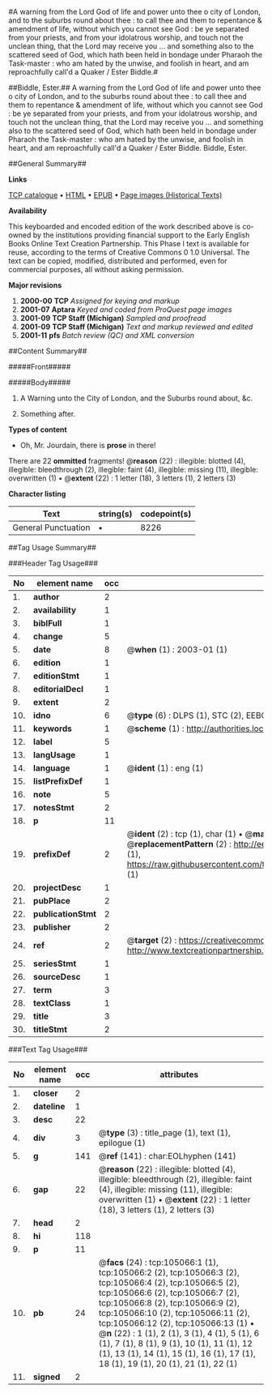 #A warning from the Lord God of life and power unto thee o city of London, and to the suburbs round about thee : to call thee and them to repentance & amendment of life, without which you cannot see God : be ye separated from your priests, and from your idolatrous worship, and touch not the unclean thing, that the Lord may receive you ... and something also to the scattered seed of God, which hath been held in bondage under Pharaoh the Task-master : who am hated by the unwise, and foolish in heart, and am reproachfully call'd a Quaker / Ester Biddle.#

##Biddle, Ester.##
A warning from the Lord God of life and power unto thee o city of London, and to the suburbs round about thee : to call thee and them to repentance & amendment of life, without which you cannot see God : be ye separated from your priests, and from your idolatrous worship, and touch not the unclean thing, that the Lord may receive you ... and something also to the scattered seed of God, which hath been held in bondage under Pharaoh the Task-master : who am hated by the unwise, and foolish in heart, and am reproachfully call'd a Quaker / Ester Biddle.
Biddle, Ester.

##General Summary##

**Links**

[TCP catalogue](http://www.ota.ox.ac.uk/tcp/)  • 
[HTML](http://tei.it.ox.ac.uk/tcp/Texts-HTML/free/A28/A28134.html)  • 
[EPUB](http://tei.it.ox.ac.uk/tcp/Texts-EPUB/free/A28/A28134.epub) • 
[Page images (Historical Texts)](https://data.historicaltexts.jisc.ac.uk/view?pubId=eebo-16204287e&pageId=eebo-16204287e-105066-1)

**Availability**

This keyboarded and encoded edition of the
	       work described above is co-owned by the institutions
	       providing financial support to the Early English Books
	       Online Text Creation Partnership. This Phase I text is
	       available for reuse, according to the terms of Creative
	       Commons 0 1.0 Universal. The text can be copied,
	       modified, distributed and performed, even for
	       commercial purposes, all without asking permission.

**Major revisions**

1. __2000-00__ __TCP__ *Assigned for keying and markup*
1. __2001-07__ __Aptara__ *Keyed and coded from ProQuest page images*
1. __2001-09__ __TCP Staff (Michigan)__ *Sampled and proofread*
1. __2001-09__ __TCP Staff (Michigan)__ *Text and markup reviewed and edited*
1. __2001-11__ __pfs__ *Batch review (QC) and XML conversion*

##Content Summary##

#####Front#####

#####Body#####

1. A Warning unto the City of London, and
the Suburbs round about, &c.

1. Something after.

**Types of content**

  * Oh, Mr. Jourdain, there is **prose** in there!

There are 22 **ommitted** fragments! 
 @__reason__ (22) : illegible: blotted (4), illegible: bleedthrough (2), illegible: faint (4), illegible: missing (11), illegible: overwritten (1)  •  @__extent__ (22) : 1 letter (18), 3 letters (1), 2 letters (3)

**Character listing**


|Text|string(s)|codepoint(s)|
|---|---|---|
|General Punctuation|•|8226|

##Tag Usage Summary##

###Header Tag Usage###

|No|element name|occ|attributes|
|---|---|---|---|
|1.|__author__|2||
|2.|__availability__|1||
|3.|__biblFull__|1||
|4.|__change__|5||
|5.|__date__|8| @__when__ (1) : 2003-01 (1)|
|6.|__edition__|1||
|7.|__editionStmt__|1||
|8.|__editorialDecl__|1||
|9.|__extent__|2||
|10.|__idno__|6| @__type__ (6) : DLPS (1), STC (2), EEBO-CITATION (1), OCLC (1), VID (1)|
|11.|__keywords__|1| @__scheme__ (1) : http://authorities.loc.gov/ (1)|
|12.|__label__|5||
|13.|__langUsage__|1||
|14.|__language__|1| @__ident__ (1) : eng (1)|
|15.|__listPrefixDef__|1||
|16.|__note__|5||
|17.|__notesStmt__|2||
|18.|__p__|11||
|19.|__prefixDef__|2| @__ident__ (2) : tcp (1), char (1)  •  @__matchPattern__ (2) : ([0-9\-]+):([0-9IVX]+) (1), (.+) (1)  •  @__replacementPattern__ (2) : http://eebo.chadwyck.com/downloadtiff?vid=$1&page=$2 (1), https://raw.githubusercontent.com/textcreationpartnership/Texts/master/tcpchars.xml#$1 (1)|
|20.|__projectDesc__|1||
|21.|__pubPlace__|2||
|22.|__publicationStmt__|2||
|23.|__publisher__|2||
|24.|__ref__|2| @__target__ (2) : https://creativecommons.org/publicdomain/zero/1.0/ (1), http://www.textcreationpartnership.org/docs/. (1)|
|25.|__seriesStmt__|1||
|26.|__sourceDesc__|1||
|27.|__term__|3||
|28.|__textClass__|1||
|29.|__title__|3||
|30.|__titleStmt__|2||


###Text Tag Usage###

|No|element name|occ|attributes|
|---|---|---|---|
|1.|__closer__|2||
|2.|__dateline__|1||
|3.|__desc__|22||
|4.|__div__|3| @__type__ (3) : title_page (1), text (1), epilogue (1)|
|5.|__g__|141| @__ref__ (141) : char:EOLhyphen (141)|
|6.|__gap__|22| @__reason__ (22) : illegible: blotted (4), illegible: bleedthrough (2), illegible: faint (4), illegible: missing (11), illegible: overwritten (1)  •  @__extent__ (22) : 1 letter (18), 3 letters (1), 2 letters (3)|
|7.|__head__|2||
|8.|__hi__|118||
|9.|__p__|11||
|10.|__pb__|24| @__facs__ (24) : tcp:105066:1 (1), tcp:105066:2 (2), tcp:105066:3 (2), tcp:105066:4 (2), tcp:105066:5 (2), tcp:105066:6 (2), tcp:105066:7 (2), tcp:105066:8 (2), tcp:105066:9 (2), tcp:105066:10 (2), tcp:105066:11 (2), tcp:105066:12 (2), tcp:105066:13 (1)  •  @__n__ (22) : 1 (1), 2 (1), 3 (1), 4 (1), 5 (1), 6 (1), 7 (1), 8 (1), 9 (1), 10 (1), 11 (1), 12 (1), 13 (1), 14 (1), 15 (1), 16 (1), 17 (1), 18 (1), 19 (1), 20 (1), 21 (1), 22 (1)|
|11.|__signed__|2||
